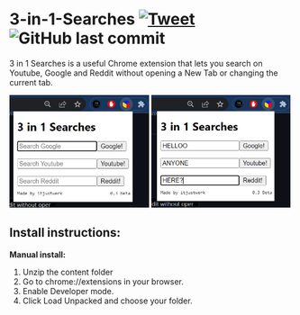 # 3-in-1-Searches   [![Tweet](https://img.shields.io/twitter/url/http/shields.io.svg?style=social)](https://twitter.com/intent/tweet?text=Useful%20Chrome%20extension%20that%20lets%20you%20search%20Google%2C%20Youtube%20and%20Reddit%20without%20opening%20a%20new%20tab!&url=https%3A%2F%2Fgithub.com%2Fitjustwerk%2F3-in-1-Searches)  ![GitHub last commit](https://img.shields.io/github/last-commit/itjustwerk/3-in-1-Searches?style=plastic)
3 in 1 Searches is a useful Chrome extension that lets you search on Youtube, Google and Reddit without opening a New Tab or changing the current tab.

<p float="left">
<img src="3in1ss1.jpg" height='200'>
<img src="3in1ss2.jpg" height='200'>
</p>

## Install instructions:
  **Manual install:**
  1. Unzip the content folder
  2. Go to chrome://extensions in your browser.
  3. Enable Developer mode.
  4. Click Load Unpacked and choose your folder.

